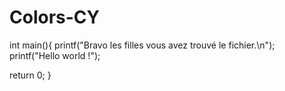 # Colors-CY
int main(){
printf("Bravo les filles vous avez trouvé le fichier.\n");
printf("Hello world !");

return 0;
}

